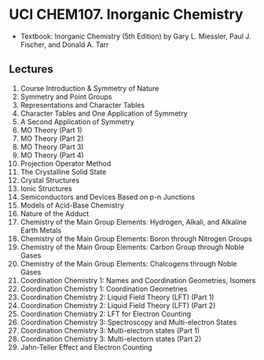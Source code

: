# UCI CHEM107. Inorganic Chemistry

- Textbook: Inorganic Chemistry (5th Edition) by Gary L. Miessler, Paul J. Fischer, and Donald A. Tarr

## Lectures
1. Course Introduction & Symmetry of Nature
2. Symmetry and Point Groups
3. Representations and Character Tables
4. Character Tables and One Application of Symmetry
5. A Second Application of Symmetry
6. MO Theory (Part 1)
7. MO Theory (Part 2)
8. MO Theory (Part 3)
9. MO Theory (Part 4)
10. Projection Operator Method
11. The Crystalline Solid State
12. Crystal Structures
13. Ionic Structures
14. Semiconductors and Devices Based on p-n Junctions
15. Models of Acid-Base Chemistry
16. Nature of the Adduct
17. Chemistry of the Main Group Elements: Hydrogen, Alkali, and Alkaline Earth Metals
18. Chemistry of the Main Group Elements: Boron through Nitrogen Groups
19. Chemistry of the Main Group Elements: Carbon Group through Noble Gases
20. Chemistry of the Main Group Elements: Chalcogens through Noble Gases
21. Coordination Chemistry 1: Names and Coordination Geometries, Isomers
22. Coordination Chemistry 1: Coordination Geometries
23. Coordination Chemistry 2: Liquid Field Theory (LFT) (Part 1)
24. Coordination Chemistry 2: Liquid Field Theory (LFT) (Part 2)
25. Coordination Chemistry 2: LFT for Electron Counting 
26. Coordination Chemistry 3: Spectroscopy and Multi-electron States
27. Coordination Chemistry 3: Multi-electron states (Part 1)
28. Coordination Chemistry 3: Multi-electorn states (Part 2)
29. Jahn-Teller Effect and Electron Counting
